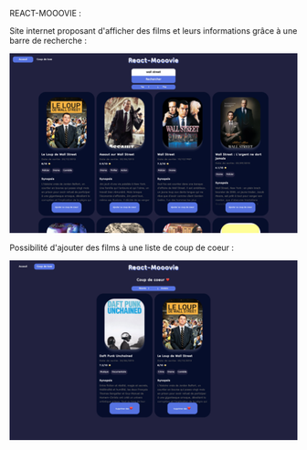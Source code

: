 REACT-MOOOVIE :

Site internet proposant d'afficher des films et leurs informations grâce à une barre de recherche :

![Screenshot Page D'acceuil](https://github.com/FLancon/react-mooovie/blob/17c90d58840566477388271ff75f098fae962578/src/assets/Screenshots/Screenshot-1.png?raw=true)

Possibilité d'ajouter des films à une liste de coup de coeur :

![Screenshot Coup de Coeur](https://github.com/FLancon/react-mooovie/blob/17c90d58840566477388271ff75f098fae962578/src/assets/Screenshots/Screenshot-2.png?raw=true)
